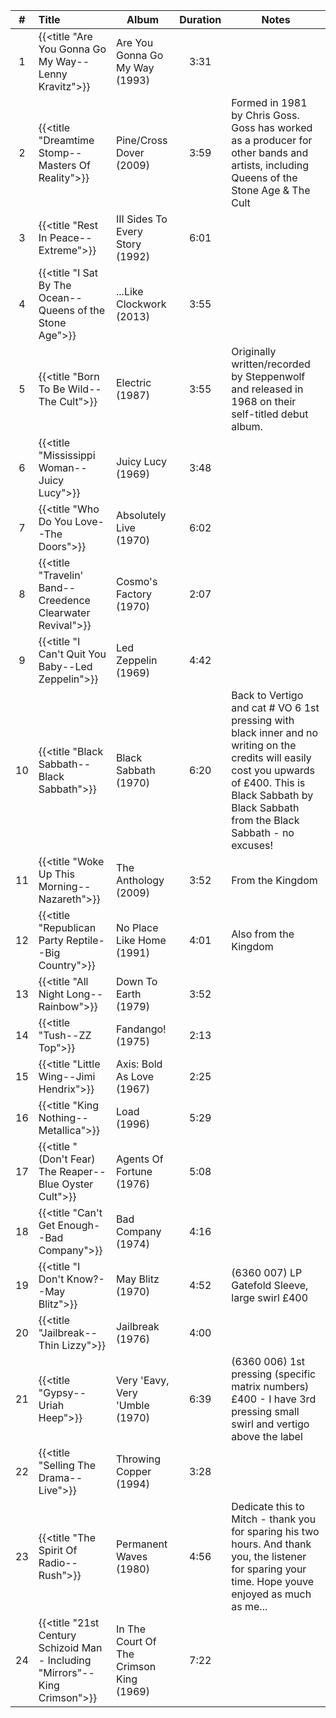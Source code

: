 | #  | Title                                                                       | Album                                   | Duration | Notes                                                                                                                                                                                                        |
|:--:|:----------------------------------------------------------------------------|-----------------------------------------|:--------:|--------------------------------------------------------------------------------------------------------------------------------------------------------------------------------------------------------------|
| 1  | {{<title "Are You Gonna Go My Way--Lenny Kravitz">}}                        | Are You Gonna Go My Way (1993)          |   3:31   |                                                                                                                                                                                                              |
| 2  | {{<title "Dreamtime Stomp--Masters Of Reality">}}                           | Pine/Cross Dover (2009)                 |   3:59   | Formed in 1981 by Chris Goss. Goss has worked as a producer for other bands and artists, including Queens of the Stone Age & The Cult                                                                        |
| 3  | {{<title "Rest In Peace--Extreme">}}                                        | III Sides To Every Story (1992)         |   6:01   |                                                                                                                                                                                                              |
| 4  | {{<title "I Sat By The Ocean--Queens of the Stone Age">}}                   | ...Like Clockwork (2013)                |   3:55   |                                                                                                                                                                                                              |
| 5  | {{<title "Born To Be Wild--The Cult">}}                                     | Electric (1987)                         |   3:55   | Originally written/recorded by Steppenwolf and released in 1968 on their self-titled debut album.                                                                                                            |
| 6  | {{<title "Mississippi Woman--Juicy Lucy">}}                                 | Juicy Lucy (1969)                       |   3:48   |                                                                                                                                                                                                              |
| 7  | {{<title "Who Do You Love--The Doors">}}                                    | Absolutely Live (1970)                  |   6:02   |                                                                                                                                                                                                              |
| 8  | {{<title "Travelin' Band--Creedence Clearwater Revival">}}                  | Cosmo's Factory (1970)                  |   2:07   |                                                                                                                                                                                                              |
| 9  | {{<title "I Can't Quit You Baby--Led Zeppelin">}}                           | Led Zeppelin (1969)                     |   4:42   |                                                                                                                                                                                                              |
| 10 | {{<title "Black Sabbath--Black Sabbath">}}                                  | Black Sabbath (1970)                    |   6:20   | Back to Vertigo and cat # VO 6 1st pressing with black inner and no writing on the credits will easily cost you upwards of £400. This is Black Sabbath by Black Sabbath from the Black Sabbath - no excuses! |
| 11 | {{<title "Woke Up This Morning--Nazareth">}}                                | The Anthology (2009)                    |   3:52   | From the Kingdom                                                                                                                                                                                             |
| 12 | {{<title "Republican Party Reptile--Big Country">}}                         | No Place Like Home (1991)               |   4:01   | Also from the Kingdom                                                                                                                                                                                        |
| 13 | {{<title "All Night Long--Rainbow">}}                                       | Down To Earth (1979)                    |   3:52   |                                                                                                                                                                                                              |
| 14 | {{<title "Tush--ZZ Top">}}                                                  | Fandango! (1975)                        |   2:13   |                                                                                                                                                                                                              |
| 15 | {{<title "Little Wing--Jimi Hendrix">}}                                     | Axis: Bold As Love (1967)               |   2:25   |                                                                                                                                                                                                              |
| 16 | {{<title "King Nothing--Metallica">}}                                       | Load (1996)                             |   5:29   |                                                                                                                                                                                                              |
| 17 | {{<title "(Don't Fear) The Reaper--Blue Oyster Cult">}}                     | Agents Of Fortune (1976)                |   5:08   |                                                                                                                                                                                                              |
| 18 | {{<title "Can't Get Enough--Bad Company">}}                                 | Bad Company (1974)                      |   4:16   |                                                                                                                                                                                                              |
| 19 | {{<title "I Don't Know?--May Blitz">}}                                      | May Blitz (1970)                        |   4:52   | (6360 007) LP Gatefold Sleeve, large swirl £400                                                                                                                                                              |
| 20 | {{<title "Jailbreak--Thin Lizzy">}}                                         | Jailbreak (1976)                        |   4:00   |                                                                                                                                                                                                              |
| 21 | {{<title "Gypsy--Uriah Heep">}}                                             | Very 'Eavy, Very 'Umble (1970)          |   6:39   | (6360 006) 1st pressing (specific matrix numbers) £400 - I have 3rd pressing small swirl and vertigo above the label                                                                                         |
| 22 | {{<title "Selling The Drama--Live">}}                                       | Throwing Copper (1994)                  |   3:28   |                                                                                                                                                                                                              |
| 23 | {{<title "The Spirit Of Radio--Rush">}}                                     | Permanent Waves (1980)                  |   4:56   | Dedicate this to Mitch - thank you for sparing his two hours. And thank you, the listener for sparing your time. Hope youve enjoyed as much as me...                                                         |
| 24 | {{<title "21st Century Schizoid Man - Including "Mirrors"--King Crimson">}} | In The Court Of The Crimson King (1969) |   7:22   |                                                                                                                                                                                                              |
